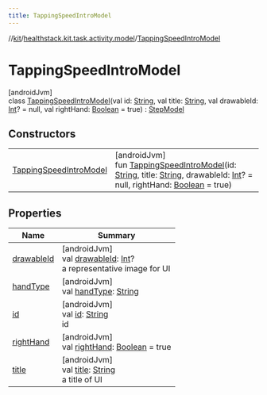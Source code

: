 ```yaml
---
title: TappingSpeedIntroModel
---
```

//[kit](../../../index.html)/[healthstack.kit.task.activity.model](../index.html)/[TappingSpeedIntroModel](index.html)



# TappingSpeedIntroModel



[androidJvm]\
class [TappingSpeedIntroModel](index.html)(val id: [String](https://kotlinlang.org/api/latest/jvm/stdlib/kotlin/-string/index.html), val title: [String](https://kotlinlang.org/api/latest/jvm/stdlib/kotlin/-string/index.html), val drawableId: [Int](https://kotlinlang.org/api/latest/jvm/stdlib/kotlin/-int/index.html)? = null, val rightHand: [Boolean](https://kotlinlang.org/api/latest/jvm/stdlib/kotlin/-boolean/index.html) = true) : [StepModel](../../healthstack.kit.task.base/-step-model/index.html)



## Constructors


| | |
|---|---|
| [TappingSpeedIntroModel](-tapping-speed-intro-model.html) | [androidJvm]<br>fun [TappingSpeedIntroModel](-tapping-speed-intro-model.html)(id: [String](https://kotlinlang.org/api/latest/jvm/stdlib/kotlin/-string/index.html), title: [String](https://kotlinlang.org/api/latest/jvm/stdlib/kotlin/-string/index.html), drawableId: [Int](https://kotlinlang.org/api/latest/jvm/stdlib/kotlin/-int/index.html)? = null, rightHand: [Boolean](https://kotlinlang.org/api/latest/jvm/stdlib/kotlin/-boolean/index.html) = true) |


## Properties


| Name | Summary |
|---|---|
| [drawableId](../../healthstack.kit.task.base/-step-model/drawable-id.html) | [androidJvm]<br>val [drawableId](../../healthstack.kit.task.base/-step-model/drawable-id.html): [Int](https://kotlinlang.org/api/latest/jvm/stdlib/kotlin/-int/index.html)?<br>a representative image for UI |
| [handType](hand-type.html) | [androidJvm]<br>val [handType](hand-type.html): [String](https://kotlinlang.org/api/latest/jvm/stdlib/kotlin/-string/index.html) |
| [id](../../healthstack.kit.task.base/-step-model/id.html) | [androidJvm]<br>val [id](../../healthstack.kit.task.base/-step-model/id.html): [String](https://kotlinlang.org/api/latest/jvm/stdlib/kotlin/-string/index.html)<br>id |
| [rightHand](right-hand.html) | [androidJvm]<br>val [rightHand](right-hand.html): [Boolean](https://kotlinlang.org/api/latest/jvm/stdlib/kotlin/-boolean/index.html) = true |
| [title](../../healthstack.kit.task.base/-step-model/title.html) | [androidJvm]<br>val [title](../../healthstack.kit.task.base/-step-model/title.html): [String](https://kotlinlang.org/api/latest/jvm/stdlib/kotlin/-string/index.html)<br>a title of UI |

